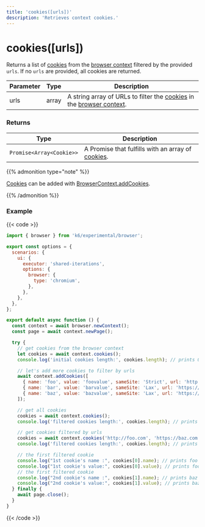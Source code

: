 ```yaml
---
title: 'cookies([urls])'
description: 'Retrieves context cookies.'
---
```


# cookies([urls])

Returns a list of [cookies](https://grafana.com/docs/k6/<K6_VERSION>/javascript-api/k6-experimental/browser/browsercontext/cookie) from the [browser context](https://grafana.com/docs/k6/<K6_VERSION>/javascript-api/k6-experimental/browser/browsercontext) filtered by the provided `urls`. If no `urls` are provided, all cookies are returned.

| Parameter | Type  | Description                                                                                                                                                                                                                                                                    |
| --------- | ----- | ------------------------------------------------------------------------------------------------------------------------------------------------------------------------------------------------------------------------------------------------------------------------------ |
| urls      | array | A string array of URLs to filter the [cookies](https://grafana.com/docs/k6/<K6_VERSION>/javascript-api/k6-experimental/browser/browsercontext/cookie) in the [browser context](https://grafana.com/docs/k6/<K6_VERSION>/javascript-api/k6-experimental/browser/browsercontext). |

### Returns

| Type                     | Description                                                                                                                                                |
| ------------------------ | ---------------------------------------------------------------------------------------------------------------------------------------------------------- |
| `Promise<Array<Cookie>>` | A Promise that fulfills with an array of [cookies](https://grafana.com/docs/k6/<K6_VERSION>/javascript-api/k6-experimental/browser/browsercontext/cookie). |

{{% admonition type="note" %}}

[Cookies](https://grafana.com/docs/k6/<K6_VERSION>/javascript-api/k6-experimental/browser/browsercontext/cookie) can be added with [BrowserContext.addCookies](https://grafana.com/docs/k6/<K6_VERSION>/javascript-api/k6-experimental/browser/browsercontext/addcookies/).

{{% /admonition %}}

### Example

{{< code >}}

```javascript
import { browser } from 'k6/experimental/browser';

export const options = {
  scenarios: {
    ui: {
      executor: 'shared-iterations',
      options: {
        browser: {
          type: 'chromium',
        },
      },
    },
  },
};

export default async function () {
  const context = await browser.newContext();
  const page = await context.newPage();

  try {
    // get cookies from the browser context
    let cookies = await context.cookies();
    console.log('initial cookies length:', cookies.length); // prints 0

    // let's add more cookies to filter by urls
    await context.addCookies([
      { name: 'foo', value: 'foovalue', sameSite: 'Strict', url: 'http://foo.com' },
      { name: 'bar', value: 'barvalue', sameSite: 'Lax', url: 'https://bar.com' },
      { name: 'baz', value: 'bazvalue', sameSite: 'Lax', url: 'https://baz.com' },
    ]);

    // get all cookies
    cookies = await context.cookies();
    console.log('filtered cookies length:', cookies.length); // prints 3

    // get cookies filtered by urls
    cookies = await context.cookies('http://foo.com', 'https://baz.com');
    console.log('filtered cookies length:', cookies.length); // prints 2

    // the first filtered cookie
    console.log("1st cookie's name :", cookies[0].name); // prints foo
    console.log("1st cookie's value:", cookies[0].value); // prints foovalue
    // the first filtered cookie
    console.log("2nd cookie's name :", cookies[1].name); // prints baz
    console.log("2nd cookie's value:", cookies[1].value); // prints bazvalue
  } finally {
    await page.close();
  }
}
```

{{< /code >}}
